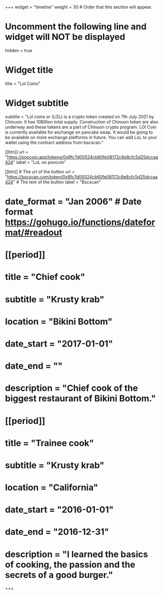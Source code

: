 +++
widget = "timeline"
weight = 30  # Order that this section will appear.

# Uncomment the following line and widget will NOT be displayed
 hidden = true
# Widget title
title = "Lol Coins"
# Widget subtitle
subtitle = "Lol coins or (LOL) is a crypto token created on 7th July 2021 by Chinuon. It has 10Billion total supply. Construction of Chinuon token are also underway and these tokens are a part of Chinuon crypto program. LOl Coin is currently available for exchange on pancake swap. It would be going to be available on more exchange platforms in future. You can add LoL to your wallet using the contract address from bscscan."

[[btn]] url = "https://poocoin.app/tokens/0x9fc7d00524cb60fe08172c8e8cfc5d25dccaa424" label = "LoL on poocoin"

[[btn]] # The url of the button url = "https://bscscan.com/token/0x9fc7d00524cb60fe08172c8e8cfc5d25dccaa424" # The text of the button label = "Bscscan"


# date_format = "Jan 2006" # Date format https://gohugo.io/functions/dateformat/#readout

# [[period]]
 # title = "Chief cook"
 # subtitle = "Krusty krab"
 # location = "Bikini Bottom"
 # date_start = "2017-01-01"
 # date_end = ""
 # description = "Chief cook of the biggest restaurant of Bikini Bottom."

# [[period]]
 # title = "Trainee cook"
 # subtitle = "Krusty krab"
 # location = "California"
 # date_start = "2016-01-01"
#  date_end = "2016-12-31"
#  description = "I learned the basics of cooking, the passion and the secrets of a good burger."
+++
